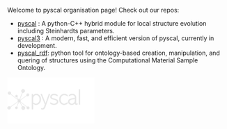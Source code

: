 Welcome to pyscal organisation page! Check out our repos:

- [pyscal](https://github.com/pyscal/pyscal) : A python-C++ hybrid module for local structure evolution including Steinhardts parameters.
- [pyscal3](https://github.com/pyscal/pyscal3) : A modern, fast, and efficient version of pyscal, currently in development.
- [pyscal_rdf](https://github.com/pyscal/pyscal_rdf): python tool for ontology-based creation, manipulation, and quering of structures using the Computational Material Sample Ontology.

<img src="pyscal_logo2.png" alt="drawing" width="200"/>
